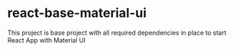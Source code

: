 # react-base-material-ui
This project is base project with all required dependencies in place to start React App with Material UI
